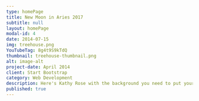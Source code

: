 ```yaml
---
type: homePage
title: New Moon in Aries 2017
subtitle: null
layout: homePage
modal-id: 4
date: 2014-07-15
img: treehouse.png
YouTubeTag: 8g4t9S9kTdQ
thumbnail: treehouse-thumbnail.png
alt: image-alt
project-date: April 2014
client: Start Bootstrap
category: Web Development
description: Here's Kathy Rose with the background you need to put your needs into focus.
published: true
---
```



